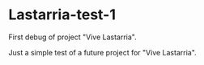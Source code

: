 # Lastarria-test-1
First debug of project "Vive Lastarria".

Just a simple test of a future project for "Vive Lastarria".
